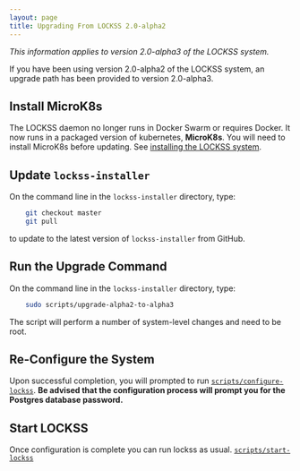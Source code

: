 ```yaml
---
layout: page
title: Upgrading From LOCKSS 2.0-alpha2
---
```


*This information applies to version 2.0-alpha3 of the LOCKSS system.*

If you have been using version 2.0-alpha2 of the LOCKSS system, an upgrade path has been provided to version 2.0-alpha3. 

## Install MicroK8s
The LOCKSS daemon no longer runs in Docker Swarm or requires Docker.  It now runs in a packaged version of kubernetes, **MicroK8s**. You will need to install MicroK8s before updating. See [installing the LOCKSS system](installing/microk8s).

## Update `lockss-installer`

On the command line in the `lockss-installer` directory, type:

```bash
    git checkout master
    git pull
```

to update to the latest version of `lockss-installer` from GitHub.


## Run the Upgrade Command

On the command line in the `lockss-installer` directory, type:

```bash
    sudo scripts/upgrade-alpha2-to-alpha3
```

The script will perform a number of system-level changes and need to be root.


## Re-Configure the System

Upon successful completion, you will prompted to run [`scripts/configure-lockss`](configuring). **Be advised that the configuration process will prompt you for the Postgres database password.**

## Start LOCKSS

Once configuration is complete you can run lockss as usual. [`scripts/start-lockss`](configuring)

